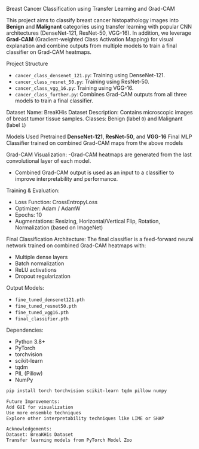 Breast Cancer Classification using Transfer Learning and Grad-CAM

This project aims to classify breast cancer histopathology images into **Benign** and **Malignant** categories using transfer learning with popular CNN architectures (DenseNet-121, ResNet-50, VGG-16). In addition, we leverage **Grad-CAM** (Gradient-weighted Class Activation Mapping) for visual explanation and combine outputs from multiple models to train a final classifier on Grad-CAM heatmaps.

Project Structure
- `cancer_class_densenet_121.py`: Training using DenseNet-121.
- `cancer_class_resnet_50.py`: Training using ResNet-50.
- `cancer_class_vgg_16.py`: Training using VGG-16.
- `cancer_class_further.py`: Combines Grad-CAM outputs from all three models to train a final classifier.

Dataset
Name: BreaKHis Dataset
Description: Contains microscopic images of breast tumor tissue samples.
Classes: Benign (label `0`) and Malignant (label `1`)

Models Used
Pretrained **DenseNet-121**, **ResNet-50**, and **VGG-16**
Final MLP Classifier trained on combined Grad-CAM maps from the above models

Grad-CAM Visualization:
-Grad-CAM heatmaps are generated from the last convolutional layer of each model.
- Combined Grad-CAM output is used as an input to a classifier to improve interpretability and performance.

Training & Evaluation:
- Loss Function: CrossEntropyLoss
- Optimizer: Adam / AdamW
- Epochs: 10
- Augmentations: Resizing, Horizontal/Vertical Flip, Rotation, Normalization (based on ImageNet)

Final Classification Architecture:
The final classifier is a feed-forward neural network trained on combined Grad-CAM heatmaps with:
- Multiple dense layers
- Batch normalization
- ReLU activations
- Dropout regularization

Output Models:
- `fine_tuned_densenet121.pth`
- `fine_tuned_resnet50.pth`
- `fine_tuned_vgg16.pth`
- `final_classifier.pth`

Dependencies:
- Python 3.8+
- PyTorch
- torchvision
- scikit-learn
- tqdm
- PIL (Pillow)
- NumPy

```bash
pip install torch torchvision scikit-learn tqdm pillow numpy

Future Improvements:
Add GUI for visualization
Use more ensemble techniques
Explore other interpretability techniques like LIME or SHAP

Acknowledgements:
Dataset: BreaKHis Dataset
Transfer learning models from PyTorch Model Zoo
